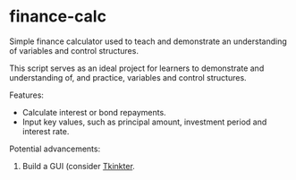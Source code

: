 # finance-calc

Simple finance calculator used to teach and demonstrate an understanding of variables and control structures.

This script serves as an ideal project for learners to demonstrate and understanding of, and practice, variables and control structures. 

Features: 

- Calculate interest or bond repayments. 
- Input key values, such as principal amount, investment period and interest rate.

Potential advancements:

1. Build a GUI (consider [Tkinkter](https://docs.python.org/3/library/tkinter.html#module-tkinter).
